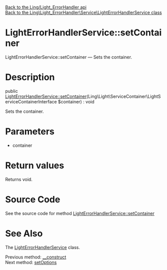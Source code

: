 [Back to the Ling/Light_ErrorHandler api](https://github.com/lingtalfi/Light_ErrorHandler/blob/master/doc/api/Ling/Light_ErrorHandler.md)<br>
[Back to the Ling\Light_ErrorHandler\Service\LightErrorHandlerService class](https://github.com/lingtalfi/Light_ErrorHandler/blob/master/doc/api/Ling/Light_ErrorHandler/Service/LightErrorHandlerService.md)


LightErrorHandlerService::setContainer
================



LightErrorHandlerService::setContainer — Sets the container.




Description
================


public [LightErrorHandlerService::setContainer](https://github.com/lingtalfi/Light_ErrorHandler/blob/master/doc/api/Ling/Light_ErrorHandler/Service/LightErrorHandlerService/setContainer.md)(Ling\Light\ServiceContainer\LightServiceContainerInterface $container) : void




Sets the container.




Parameters
================


- container

    


Return values
================

Returns void.








Source Code
===========
See the source code for method [LightErrorHandlerService::setContainer](https://github.com/lingtalfi/Light_ErrorHandler/blob/master/Service/LightErrorHandlerService.php#L62-L65)


See Also
================

The [LightErrorHandlerService](https://github.com/lingtalfi/Light_ErrorHandler/blob/master/doc/api/Ling/Light_ErrorHandler/Service/LightErrorHandlerService.md) class.

Previous method: [__construct](https://github.com/lingtalfi/Light_ErrorHandler/blob/master/doc/api/Ling/Light_ErrorHandler/Service/LightErrorHandlerService/__construct.md)<br>Next method: [setOptions](https://github.com/lingtalfi/Light_ErrorHandler/blob/master/doc/api/Ling/Light_ErrorHandler/Service/LightErrorHandlerService/setOptions.md)<br>

